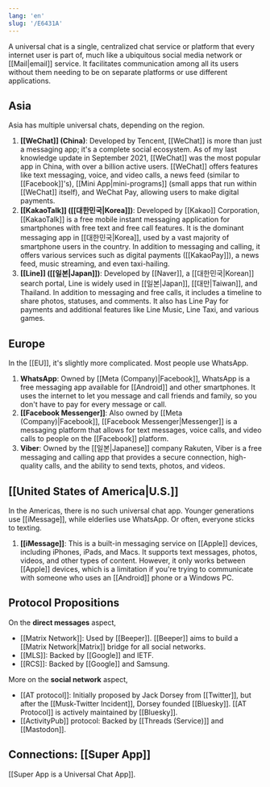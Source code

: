 ```yaml
---
lang: 'en'
slug: '/E6431A'
---
```


A universal chat is a single, centralized chat service or platform that every internet user is part of, much like a ubiquitous social media network or [[Mail|email]] service. It facilitates communication among all its users without them needing to be on separate platforms or use different applications.

## Asia

Asia has multiple universal chats, depending on the region.

1. **[[WeChat]] (China)**: Developed by Tencent, [[WeChat]] is more than just a messaging app; it's a complete social ecosystem. As of my last knowledge update in September 2021, [[WeChat]] was the most popular app in China, with over a billion active users. [[WeChat]] offers features like text messaging, voice, and video calls, a news feed (similar to [[Facebook]]'s), [[Mini App|mini-programs]] (small apps that run within [[WeChat]] itself), and WeChat Pay, allowing users to make digital payments.
2. **[[KakaoTalk]] ([[대한민국|Korea]])**: Developed by [[Kakao]] Corporation, [[KakaoTalk]] is a free mobile instant messaging application for smartphones with free text and free call features. It is the dominant messaging app in [[대한민국|Korea]], used by a vast majority of smartphone users in the country. In addition to messaging and calling, it offers various services such as digital payments ([[KakaoPay]]), a news feed, music streaming, and even taxi-hailing.
3. **[[Line]] ([[일본|Japan]])**: Developed by [[Naver]], a [[대한민국|Korean]] search portal, Line is widely used in [[일본|Japan]], [[대만|Taiwan]], and Thailand. In addition to messaging and free calls, it includes a timeline to share photos, statuses, and comments. It also has Line Pay for payments and additional features like Line Music, Line Taxi, and various games.

## Europe

In the [[EU]], it's slightly more complicated. Most people use WhatsApp.

1. **WhatsApp**: Owned by [[Meta (Company)|Facebook]], WhatsApp is a free messaging app available for [[Android]] and other smartphones. It uses the internet to let you message and call friends and family, so you don't have to pay for every message or call.
2. **[[Facebook Messenger]]**: Also owned by [[Meta (Company)|Facebook]], [[Facebook Messenger|Messenger]] is a messaging platform that allows for text messages, voice calls, and video calls to people on the [[Facebook]] platform.
3. **Viber**: Owned by the [[일본|Japanese]] company Rakuten, Viber is a free messaging and calling app that provides a secure connection, high-quality calls, and the ability to send texts, photos, and videos.

## [[United States of America|U.S.]]

In the Americas, there is no such universal chat app. Younger generations use [[iMessage]], while elderlies use WhatsApp. Or often, everyone sticks to texting.

1. **[[iMessage]]**: This is a built-in messaging service on [[Apple]] devices, including iPhones, iPads, and Macs. It supports text messages, photos, videos, and other types of content. However, it only works between [[Apple]] devices, which is a limitation if you're trying to communicate with someone who uses an [[Android]] phone or a Windows PC.

## Protocol Propositions

On the **direct messages** aspect,

- [[Matrix Network]]: Used by [[Beeper]]. [[Beeper]] aims to build a [[Matrix Network|Matrix]] bridge for all social networks.
- [[MLS]]: Backed by [[Google]] and IETF.
- [[RCS]]: Backed by [[Google]] and Samsung.

More on the **social network** aspect,

- [[AT protocol]]: Initially proposed by Jack Dorsey from [[Twitter]], but after the [[Musk-Twitter Incident]], Dorsey founded [[Bluesky]]. [[AT Protocol]] is actively maintained by [[Bluesky]].
- [[ActivityPub]] protocol: Backed by [[Threads (Service)]] and [[Mastodon]].

## Connections: [[Super App]]

[[Super App is a Universal Chat App]].
